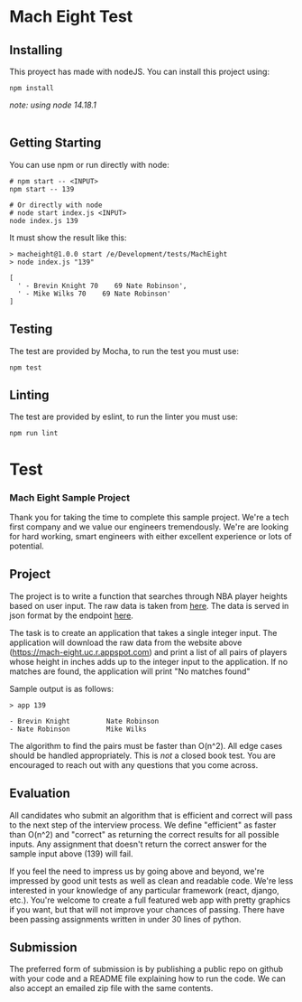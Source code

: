 # Mach Eight Test

## Installing
This proyect has made with nodeJS. You can install this project using:
```
npm install
```

*note: using node 14.18.1* <br/><br/>


## Getting Starting
You can use npm or run directly with node:
```
# npm start -- <INPUT>
npm start -- 139

# Or directly with node
# node start index.js <INPUT>
node index.js 139
``` 
It must show the result like this:

``` 
> macheight@1.0.0 start /e/Development/tests/MachEight
> node index.js "139"

[
  ' - Brevin Knight 70    69 Nate Robinson',
  ' - Mike Wilks 70    69 Nate Robinson'
]
``` 

## Testing 
The test are provided by Mocha, to run the test you must use:
```
npm test
```

## Linting 
The test are provided by eslint, to run the linter you must use:
```
npm run lint
```


# Test

### Mach Eight Sample Project

Thank you for taking the time to complete this sample project. We're a tech
first company and we value our engineers tremendously. We're are looking for
hard working, smart engineers with either excellent experience or lots of
potential.


## Project

The project is to write a function that searches through NBA player heights
based on user input. The raw data is taken from
[here](https://www.openintro.org/data/index.php?data=nba_heights).  The data is
served in json format by the endpoint
[here](https://mach-eight.uc.r.appspot.com/).

The task is to create an application that takes a single integer input. The
application will download the raw data from the website above
(https://mach-eight.uc.r.appspot.com) and print a list of all pairs of players
whose height in inches adds up to the integer input to the application. If no
matches are found, the application will print "No matches found"

Sample output is as follows:
```
> app 139

- Brevin Knight         Nate Robinson
- Nate Robinson         Mike Wilks
```

The algorithm to find the pairs must be faster than O(n^2). All edge cases
should be handled appropriately. This is _not_ a closed book test. You are
encouraged to reach out with any questions that you come across.

## Evaluation

All candidates who submit an algorithm that is efficient and correct will pass
to the next step of the interview process. We define "efficient" as faster than
O(n^2) and "correct" as returning the correct results for all possible inputs.
Any assignment that doesn't return the correct answer for the sample input
above (139) will fail.

If you feel the need to impress us by going above and beyond, we're impressed
by good unit tests as well as clean and readable code. We're less interested in
your knowledge of any particular framework (react, django, etc.). You're
welcome to create a full featured web app with pretty graphics if you want, but
that will not improve your chances of passing. There have been passing
assignments written in under 30 lines of python.


## Submission

The preferred form of submission is by publishing a public repo on github with
your code and a README file explaining how to run the code. We can also accept
an emailed zip file with the same contents.